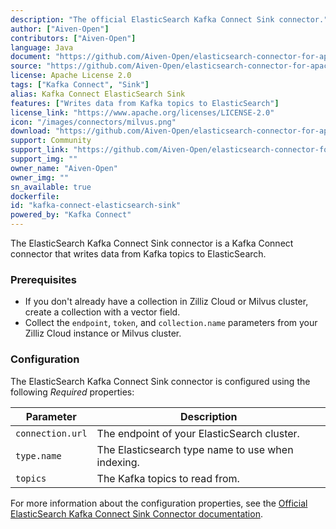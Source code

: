 ```yaml
---
description: "The official ElasticSearch Kafka Connect Sink connector."
author: ["Aiven-Open"]
contributors: ["Aiven-Open"]
language: Java
document: "https://github.com/Aiven-Open/elasticsearch-connector-for-apache-kafka/blob/v7.0.0/README.md"
source: "https://github.com/Aiven-Open/elasticsearch-connector-for-apache-kafka/tree/v7.0.0"
license: Apache License 2.0
tags: ["Kafka Connect", "Sink"]
alias: Kafka Connect ElasticSearch Sink
features: ["Writes data from Kafka topics to ElasticSearch"]
license_link: "https://www.apache.org/licenses/LICENSE-2.0"
icon: "/images/connectors/milvus.png"
download: "https://github.com/Aiven-Open/elasticsearch-connector-for-apache-kafka/releases/tag/v7.0.0"
support: Community
support_link: "https://github.com/Aiven-Open/elasticsearch-connector-for-apache-kafka"
support_img: ""
owner_name: "Aiven-Open"
owner_img: ""
sn_available: true
dockerfile:
id: "kafka-connect-elasticsearch-sink"
powered_by: "Kafka Connect"
---
```


The ElasticSearch Kafka Connect Sink connector is a Kafka Connect connector that writes data from Kafka topics to ElasticSearch.

### Prerequisites

- If you don't already have a collection in Zilliz Cloud or Milvus cluster, create a collection with a vector field.
- Collect the `endpoint`, `token`, and `collection.name` parameters from your Zilliz Cloud instance or Milvus cluster.

### Configuration

The ElasticSearch Kafka Connect Sink connector is configured using the following *Required* properties:

Parameter | Description
-|-
`connection.url` | The endpoint of your ElasticSearch cluster.
`type.name` | The Elasticsearch type name to use when indexing.
`topics` | The Kafka topics to read from.

For more information about the configuration properties, see the [Official ElasticSearch Kafka Connect Sink Connector documentation](https://github.com/Aiven-Open/elasticsearch-connector-for-apache-kafka/blob/v7.0.0/README.md).

